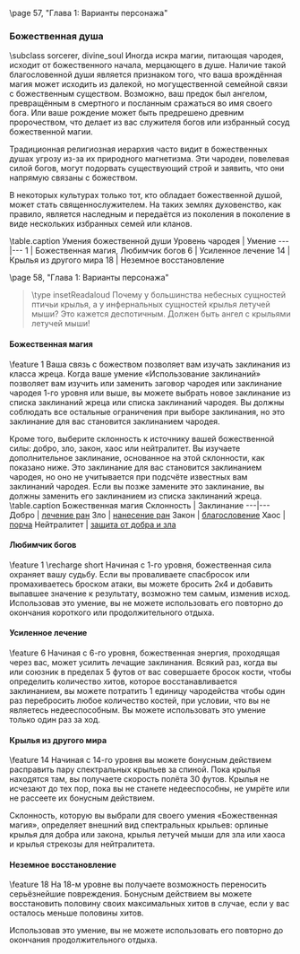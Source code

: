 \page 57, "Глава 1: Варианты персонажа"
### Божественная душа
\subclass sorcerer, divine_soul
Иногда искра магии, питающая чародея, исходит от божественного начала, мерцающего в душе. Наличие такой благословенной души является признаком того, что ваша врождённая магия может исходить из далекой, но могущественной семейной связи с божественным существом. Возможно, ваш предок был ангелом, превращённым в смертного и посланным сражаться во имя своего бога. Или ваше рождение может быть предрешено древним пророчеством, что делает из вас служителя богов или избранный сосуд божественной магии.

Традиционная религиозная иерархия часто видит в божественных душах угрозу из-за их природного магнетизма. Эти чародеи, повелевая силой богов, могут подорвать существующий строй и заявить, что они напрямую связаны с божеством.

В некоторых культурах только тот, кто обладает божественной душой, может стать священнослужителем. На таких землях духовенство, как правило, является наследным и передаётся из поколения в поколение в виде нескольких избранных семей или кланов.

\table.caption Умения божественной души
Уровень чародея | Умение
---|---
1 | Божественная магия, Любимчик богов
6 | Усиленное лечение
14 | Крылья из другого мира
18 | Неземное восстановление

\page 58, "Глава 1: Варианты персонажа"
> \type insetReadaloud
> Почему у большинства небесных сущностей птичьи крылья, а у инфернальных сущностей крылья летучей мыши? Это кажется деспотичным. Должен быть ангел с крыльями летучей мыши!

#### Божественная магия
\feature 1
Ваша связь с божеством позволяет вам изучать заклинания из класса жреца. Когда ваше умение «Использование заклинаний» позволяет вам изучить или заменить заговор чародея или заклинание чародея 1-го уровня или выше, вы можете выбрать новое заклинание из списка заклинаний жреца или списка заклинаний чародея. Вы должны соблюдать все остальные ограничения при выборе заклинания, но это заклинание для вас становится заклинанием чародея.

Кроме того, выберите склонность к источнику вашей божественной силы: добро, зло, закон, хаос или нейтралитет. Вы изучаете дополнительное заклинание, основанное на этой склонности, как показано ниже. Это заклинание для вас становится заклинанием чародея, но оно не учитывается при подсчёте известных вам заклинаний чародея. Если вы позже замените это заклинание, вы должны заменить его заклинанием из списка заклинаний жреца.
\table.caption Божественная магия
Склонность | Заклинание
---|---
Добро | [лечение ран](spell.cure_wounds)
Зло | [нанесение ран](spell.inflict_wounds)
Закон | [благословение](spell.bless)
Хаос | [порча](spell.bane)
Нейтралитет | [защита от добра и зла](spell.protection_from_evil_and_good)

#### Любимчик богов
\feature 1
\recharge short
Начиная с 1-го уровня, божественная сила охраняет вашу судьбу. Если вы проваливаете спасбросок или промахиваетесь броском атаки, вы можете бросить 2к4 и добавить выпавшее значение к результату, возможно тем самым, изменив исход. Использовав это умение, вы не можете использовать его повторно до окончания короткого или продолжительного отдыха.

#### Усиленное лечение
\feature 6
Начиная с 6-го уровня, божественная энергия, проходящая через вас, может усилить лечащие заклинания. Всякий раз, когда вы или союзник в пределах 5 футов от вас совершаете бросок кости, чтобы определить количество хитов, которое восстанавливается заклинанием, вы можете потратить 1 единицу чародейства чтобы один раз перебросить любое количество костей, при условии, что вы не являетесь недееспособным. Вы можете использовать это умение только один раз за ход.

#### Крылья из другого мира
\feature 14
Начиная с 14-го уровня вы можете бонусным действием расправить пару спектральных крыльев за спиной. Пока крылья находятся там, вы получаете скорость полёта 30 футов. Крылья не исчезают до тех пор, пока вы не станете недееспособны, не умрёте или не рассеете их бонусным действием.

Склонность, которую вы выбрали для своего умения «Божественная магия», определяет внешний вид спектральных крыльев: орлиные крылья для добра или закона, крылья летучей мыши для зла или хаоса и крылья стрекозы для нейтралитета.

#### Неземное восстановление
\feature 18
На 18-м уровне вы получаете возможность переносить серьёзнейшие повреждения. Бонусным действием вы можете восстановить половину своих максимальных хитов в случае, если у вас осталось меньше половины хитов.

Использовав это умение, вы не можете использовать его повторно до окончания продолжительного отдыха.
